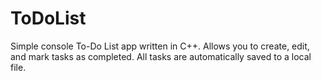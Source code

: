 # ToDoList
Simple console To-Do List app written in C++. Allows you to create, edit, and mark tasks as completed. All tasks are automatically saved to a local file.
